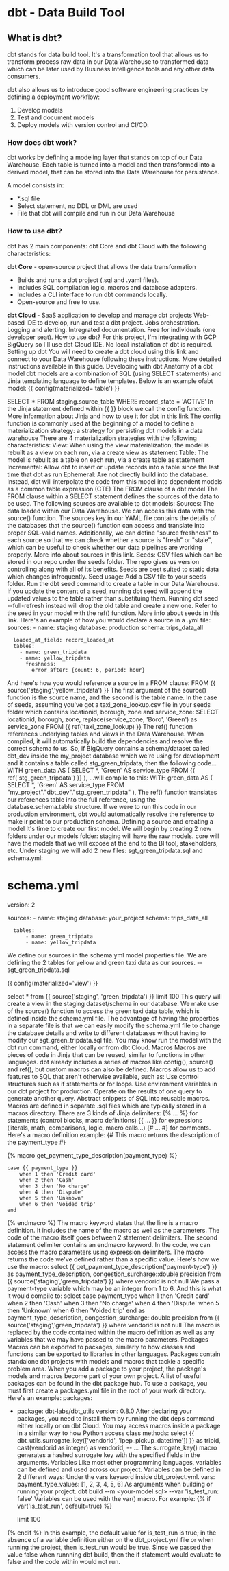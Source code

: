 # dbt - Data Build Tool 

## What is dbt?

dbt stands for data build tool. It's a transformation tool that allows us to transform process raw data in our Data Warehouse to transformed data which can be later used by Business Intelligence tools and any other data consumers.

**dbt** also allows us to introduce good software engineering practices by defining a deployment workflow:
1. Develop models
2. Test and document models
3. Deploy models with version control and CI/CD.


### How does dbt work?

dbt works by defining a modeling layer that stands on top of our Data Warehouse. Each table is turned into a model and then transformed into a derived model, that can be stored into the Data Warehouse for persistence.

A model consists in:
- *.sql file
- Select statement, no DDL or DML are used
- File that dbt will compile and run in our Data Warehouse


### How to use dbt?

dbt has 2 main components: dbt Core and dbt Cloud with the following characteristics:

**dbt Core** - open-source project that allows the data transformation
- Builds and runs a dbt project (.sql and .yaml files).
- Includes SQL compilation logic, macros and database adapters.
- Includes a CLI interface to run dbt commands locally.
- Open-source and free to use.

**dbt Cloud** - SaaS application to develop and manage dbt projects
Web-based IDE to develop, run and test a dbt project.
Jobs orchestration.
Logging and alerting.
Intregrated documentation.
Free for individuals (one developer seat).
How to use dbt?
For this project, I'm integrating with GCP BigQuery so I'll use dbt Cloud IDE. No local installation of dbt is required.
Setting up dbt
You will need to create a dbt cloud using this link and connect to your Data Warehouse following these instructions. More detailed instructions available in this guide.
Developing with dbt
Anatomy of a dbt model
dbt models are a combination of SQL (using SELECT statements) and Jinja templating language to define templates.
Below is an example ofabt model:
{{
    config(materialized='table')
}}

SELECT *
FROM staging.source_table
WHERE record_state = 'ACTIVE'
In the Jinja statement defined within {{ }} block we call the config function. More information about Jinja and how to use it for dbt in this link
The config function is commonly used at the beginning of a model to define a materialization strategy: a strategy for persisting dbt models in a data warehouse
There are 4 materialization strategies with the following characteristics:
View: When using the view materialization, the model is rebuilt as a view on each run, via a create view as statement
Table: The model is rebuilt as a table on each run, via a create table as statement
Incremental: Allow dbt to insert or update records into a table since the last time that dbt as run
Ephemeral: Are not directly build into the database. Instead, dbt will interpolate the code from this model into dependent models as a common table expression (CTE)
The FROM clause of a dbt model
The FROM clause within a SELECT statement defines the sources of the data to be used.
The following sources are available to dbt models:
Sources: The data loaded within our Data Warehouse.
We can access this data with the source() function.
The sources key in our YAML file contains the details of the databases that the source() function can access and translate into proper SQL-valid names.
Additionally, we can define "source freshness" to each source so that we can check whether a source is "fresh" or "stale", which can be useful to check whether our data pipelines are working properly.
More info about sources in this link.
Seeds: CSV files which can be stored in our repo under the seeds folder.
The repo gives us version controlling along with all of its benefits.
Seeds are best suited to static data which changes infrequently.
Seed usage:
Add a CSV file to your seeds folder.
Run the dbt seed command to create a table in our Data Warehouse.
If you update the content of a seed, running dbt seed will append the updated values to the table rather than substituing them. Running dbt seed --full-refresh instead will drop the old table and create a new one.
Refer to the seed in your model with the ref() function.
More info about seeds in this link.
Here's an example of how you would declare a source in a .yml file:
sources:
    - name: staging
      database: production
      schema: trips_data_all

      loaded_at_field: record_loaded_at
      tables:
        - name: green_tripdata
        - name: yellow_tripdata
          freshness:
            error_after: {count: 6, period: hour}
And here's how you would reference a source in a FROM clause:
FROM {{ source('staging','yellow_tripdata') }}
The first argument of the source() function is the source name, and the second is the table name.
In the case of seeds, assuming you've got a taxi_zone_lookup.csv file in your seeds folder which contains locationid, borough, zone and service_zone:
SELECT
    locationid,
    borough,
    zone,
    replace(service_zone, 'Boro', 'Green') as service_zone
FROM {{ ref('taxi_zone_lookup) }}
The ref() function references underlying tables and views in the Data Warehouse. When compiled, it will automatically build the dependencies and resolve the correct schema fo us. So, if BigQuery contains a schema/dataset called dbt_dev inside the my_project database which we're using for development and it contains a table called stg_green_tripdata, then the following code...
WITH green_data AS (
    SELECT *,
        'Green' AS service_type
    FROM {{ ref('stg_green_tripdata') }}
),
...will compile to this:
WITH green_data AS (
    SELECT *,
        'Green' AS service_type
    FROM "my_project"."dbt_dev"."stg_green_tripdata"
),
The ref() function translates our references table into the full reference, using the database.schema.table structure.
If we were to run this code in our production environment, dbt would automatically resolve the reference to make ir point to our production schema.
Defining a source and creating a model
It's time to create our first model.
We will begin by creating 2 new folders under our models folder:
staging will have the raw models.
core will have the models that we will expose at the end to the BI tool, stakeholders, etc.
Under staging we will add 2 new files: sgt_green_tripdata.sql and schema.yml:
# schema.yml

version: 2

sources:
    - name: staging
      database: your_project
      schema: trips_data_all

      tables:
          - name: green_tripdata
          - name: yellow_tripdata
We define our sources in the schema.yml model properties file.
We are defining the 2 tables for yellow and green taxi data as our sources.
-- sgt_green_tripdata.sql

{{ config(materialized='view') }}

select * from {{ source('staging', 'green_tripdata') }}
limit 100
This query will create a view in the staging dataset/schema in our database.
We make use of the source() function to access the green taxi data table, which is defined inside the schema.yml file.
The advantage of having the properties in a separate file is that we can easily modify the schema.yml file to change the database details and write to different databases without having to modify our sgt_green_tripdata.sql file.
You may know run the model with the dbt run command, either locally or from dbt Cloud.
Macros
Macros are pieces of code in Jinja that can be reused, similar to functions in other languages.
dbt already includes a series of macros like config(), source() and ref(), but custom macros can also be defined.
Macros allow us to add features to SQL that aren't otherwise available, such as:
Use control structures such as if statements or for loops.
Use environment variables in our dbt project for production.
Operate on the results of one query to generate another query.
Abstract snippets of SQL into reusable macros.
Macros are defined in separate .sql files which are typically stored in a macros directory.
There are 3 kinds of Jinja delimiters:
{% ... %} for statements (control blocks, macro definitions)
{{ ... }} for expressions (literals, math, comparisons, logic, macro calls...)
{# ... #} for comments.
Here's a macro definition example:
{# This macro returns the description of the payment_type #}

{% macro get_payment_type_description(payment_type) %}

    case {{ payment_type }}
        when 1 then 'Credit card'
        when 2 then 'Cash'
        when 3 then 'No charge'
        when 4 then 'Dispute'
        when 5 then 'Unknown'
        when 6 then 'Voided trip'
    end

{% endmacro %}
The macro keyword states that the line is a macro definition. It includes the name of the macro as well as the parameters.
The code of the macro itself goes between 2 statement delimiters. The second statement delimiter contains an endmacro keyword.
In the code, we can access the macro parameters using expression delimiters.
The macro returns the code we've defined rather than a specific value.
Here's how we use the macro:
select
    {{ get_payment_type_description('payment-type') }} as payment_type_description,
    congestion_surcharge::double precision
from {{ source('staging','green_tripdata') }}
where vendorid is not null
We pass a payment-type variable which may be an integer from 1 to 6.
And this is what it would compile to:
select
    case payment_type
        when 1 then 'Credit card'
        when 2 then 'Cash'
        when 3 then 'No charge'
        when 4 then 'Dispute'
        when 5 then 'Unknown'
        when 6 then 'Voided trip'
    end as payment_type_description,
    congestion_surcharge::double precision
from {{ source('staging','green_tripdata') }}
where vendorid is not null
The macro is replaced by the code contained within the macro definition as well as any variables that we may have passed to the macro parameters.
Packages
Macros can be exported to packages, similarly to how classes and functions can be exported to libraries in other languages. Packages contain standalone dbt projects with models and macros that tackle a specific problem area.
When you add a package to your project, the package's models and macros become part of your own project. A list of useful packages can be found in the dbt package hub.
To use a package, you must first create a packages.yml file in the root of your work directory. Here's an example:
packages:
  - package: dbt-labs/dbt_utils
    version: 0.8.0
After declaring your packages, you need to install them by running the dbt deps command either locally or on dbt Cloud.
You may access macros inside a package in a similar way to how Python access class methods:
select
    {{ dbt_utils.surrogate_key(['vendorid', 'lpep_pickup_datetime']) }} as tripid,
    cast(vendorid as integer) as vendorid,
    -- ...
The surrogate_key() macro generates a hashed surrogate key with the specified fields in the arguments.
Variables
Like most other programming languages, variables can be defined and used across our project.
Variables can be defined in 2 different ways:
Under the vars keyword inside dbt_project.yml.
vars:
    payment_type_values: [1, 2, 3, 4, 5, 6]
As arguments when building or running your project.
dbt build --m <your-model.sql> --var 'is_test_run: false'
Variables can be used with the var() macro. For example:
{% if var('is_test_run', default=true) %}

    limit 100

{% endif %}
In this example, the default value for is_test_run is true; in the absence of a variable definition either on the dbt_project.yml file or when running the project, then is_test_run would be true.
Since we passed the value false when runnning dbt build, then the if statement would evaluate to false and the code within would not run.
